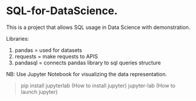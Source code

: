 # SQL-for-DataScience.
This is a project that allows SQL usage in Data Science with demonstration.

Libraries:
1. pandas = used for datasets
2. requests = make requests to APIS
3. pandasql = connects pandas library to sql queries structure

NB: Use Jupyter Notebook for visualizing the data representation.
>pip install jupyterlab  (How to install jupyter)
>jupyter-lab  (How to launch jupyter)